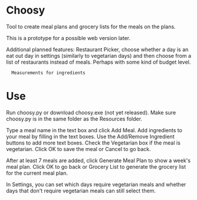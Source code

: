 # Choosy

Tool to create meal plans and grocery lists for the meals on the plans.

This is a prototype for a possible web version later.

Additional planned features:
      Restaurant Picker, choose whether a day is an eat out day in settings (similarly to vegetarian days)
      and then choose from a list of restaurants instead of meals. Perhaps with some kind of budget level.
      
      Measurements for ingredients

# Use

Run choosy.py or download choosy.exe (not yet released). Make sure choosy.py is in the same folder as the Resources folder.

Type a meal name in the text box and click Add Meal. Add ingredients to your meal by filling in the text boxes.
Use the Add/Remove Ingredient buttons to add more text boxes. Check the Vegetarian box if the meal is vegetarian.
Click OK to save the meal or Cancel to go back.

After at least 7 meals are added, click Generate Meal Plan to show a week's meal plan. Click OK to go back
or Grocery List to generate the grocery list for the current meal plan.

In Settings, you can set which days require vegetarian meals and whether days that don't require vegetarian meals can still select them.  
